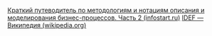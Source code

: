 [Краткий путеводитель по методологиям и нотациям описания и моделирования бизнес-процессов. Часть 2 (infostart.ru)](https://infostart.ru/1c/articles/1430187/)
[IDEF — Википедия (wikipedia.org)](https://ru.wikipedia.org/wiki/IDEF)

